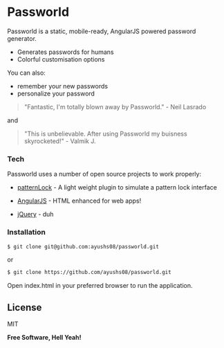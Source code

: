 # Passworld

Passworld is a static, mobile-ready, AngularJS powered password generator.


  - Generates passwords for humans
  - Colorful customisation options


You can also:
  - remember your new passwords
  - personalize your password




> "Fantastic, I'm totally blown away by Passworld."  - Neil Lasrado

and

> "This is unbelievable. After using Passworld my buisness skyrocketed!" -  Valmik J.




### Tech

Passworld uses a number of open source projects to work properly:

* [patternLock](https://github.com/s-yadav/patternLock) - A light weight plugin to simulate a pattern lock interface

* [AngularJS] - HTML enhanced for web apps!

* [jQuery] - duh


### Installation
```sh
$ git clone git@github.com:ayushs08/passworld.git
```
or
```sh
$ git clone https://github.com/ayushs08/passworld.git 
```

Open index.html in your preferred browser to run the application.





License
----

MIT


**Free Software, Hell Yeah!**

[//]: # 


   
   [jQuery]: <http://jquery.com>
   [AngularJS]: <http://angularjs.org>
 
